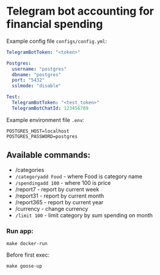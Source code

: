 # Telegram bot accounting for financial spending

Example config file ```configs/config.yml```: 

```yaml
TelegramBotToken: "<token>"

Postgres:
  username: "postgres"
  dbname: "postgres"
  port: "5432"
  sslmode: "disable"

Test:
  TelegramBotToken: "<test_token>"
  TelegramBotChatId: 123456789
```
Example environment file ```.env```:

```shell
POSTGRES_HOST=localhost
POSTGRES_PASSWORD=postgres
```
## Available commands:
- /categories
- `/categoryadd Food` - where Food is category name
- `/spendingadd 100` - where 100 is price
- /report7 - report by current week
- /report31 - report by current month
- /report365 - report by current year
- /currency - change currency
- `/limit 100` - limit category by sum spending on month
### Run app:

```
make docker-run
```

Before first exec:

```
make goose-up
```